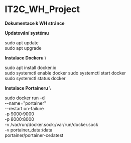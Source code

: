 # IT2C_WH_Project
**Dokumentace k WH stránce**

**Updatování systému**

sudo apt update \
sudo apt upgrade 

**Instalace Dockeru** \

sudo apt install docker.io \
sudo systemctl enable docker 
sudo systemctl start docker \
sudo systemctl status docker 

**Instalace Portaineru** \

sudo docker run -d \
--name="portainer" \
--restart on-failure \
-p 9000:9000 \
-p 8000:8000 \
-v /var/run/docker.sock:/var/run/docker.sock \
-v portainer_data:/data \
portainer/portainer-ce:latest
